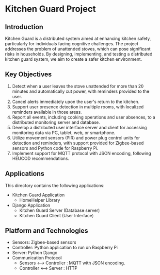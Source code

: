 # Kitchen Guard Project

## Introduction

Kitchen Guard is a distributed system aimed at enhancing kitchen safety, particularly for individuals facing cognitive challenges. The project addresses the problem of unattended stoves, which can pose significant risks in households. By designing, implementing, and testing a distributed kitchen guard system, we aim to create a safer kitchen environment.

## Key Objectives

1. Detect when a user leaves the stove unattended for more than 20 minutes and automatically cut power, with reminders provided to the user.
2. Cancel alerts immediately upon the user's return to the kitchen.
3. Support user presence detection in multiple rooms, with localized reminders available in those areas.
4. Report all events, including cooking operations and user absences, to a distributed monitoring server and database.
5. Develop a distributed user interface server and client for accessing monitoring data via PC, tablet, web, or smartphone.
6. Utilize movement sensors (PIR) and power plug control units for detection and reminders, with support provided for Zigbee-based sensors and Python code for Raspberry Pi.
7. Implement support for MQTT protocol with JSON encoding, following HEUCOD recommendations.

## Applications

This directory contains the following applications:

- Kitchen Guard Application
  - HomeHelper Library
- Django Application
  - Kitchen Guard Server (Database server)
  - Kitchen Guard Client (User Interface)

## Platform and Technologies

- Sensors: Zigbee-based sensors
- Controller: Python application to run on Raspberry Pi
- Server: Python Django
- Communication Protocol
  - Sensors <--> Controller : MQTT with JSON encoding.
  - Controller <--> Server : HTTP
